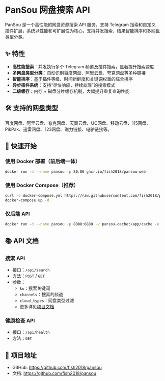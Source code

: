 # PanSou 网盘搜索 API

PanSou 是一个高性能的网盘资源搜索 API 服务，支持 Telegram 搜索和自定义插件扩展，系统以性能和可扩展性为核心，支持并发搜索、结果智能排序和多网盘类型分类。

## ✨ 特性
- **高性能搜索**：并发执行多个 Telegram 频道及插件搜索，显著提升搜索速度
- **多网盘类型分类**：自动识别百度网盘、阿里云盘、夸克网盘等多种链接
- **智能排序**：基于插件等级、时间新鲜度和关键词权重的综合排序
- **异步插件系统**：支持“尽快响应，持续处理”的搜索模式
- **二级缓存**：内存 + 磁盘分片缓存机制，大幅提升重复查询性能

## 🛠 支持的网盘类型
百度网盘、阿里云盘、夸克网盘、天翼云盘、UC网盘、移动云盘、115网盘、PikPak、迅雷网盘、123网盘、磁力链接、电驴链接等。

## 🚀 快速开始

### 使用 Docker 部署（前后端一体）
```bash
docker run -d --name pansou -p 80:80 ghcr.io/fish2018/pansou-web
```

### 使用 Docker Compose（推荐）

```bash
curl -o docker-compose.yml https://raw.githubusercontent.com/fish2018/pansou-web/refs/heads/main/docker-compose.yml
docker-compose up -d
```

### 仅后端 API

```bash
docker run -d --name pansou -p 8888:8888 -v pansou-cache:/app/cache -e CHANNELS="tgsearchers2,xxx" ghcr.io/fish2018/pansou:latest
```

## 📚 API 文档

### 搜索 API

- 接口：`/api/search`
- 方法：`POST` / `GET`
- 参数：
  - `kw`：搜索关键词
  - `channels`：搜索的频道
  - `cloud_types`：网盘类型过滤
  - 更多详见[项目文档](https://github.com/fish2018/pansou)

### 健康检查 API

- 接口：`/api/health`
- 方法：`GET`

## 🔗 项目地址

- GitHub: https://github.com/fish2018/pansou
- 文档: https://github.com/fish2018/pansou